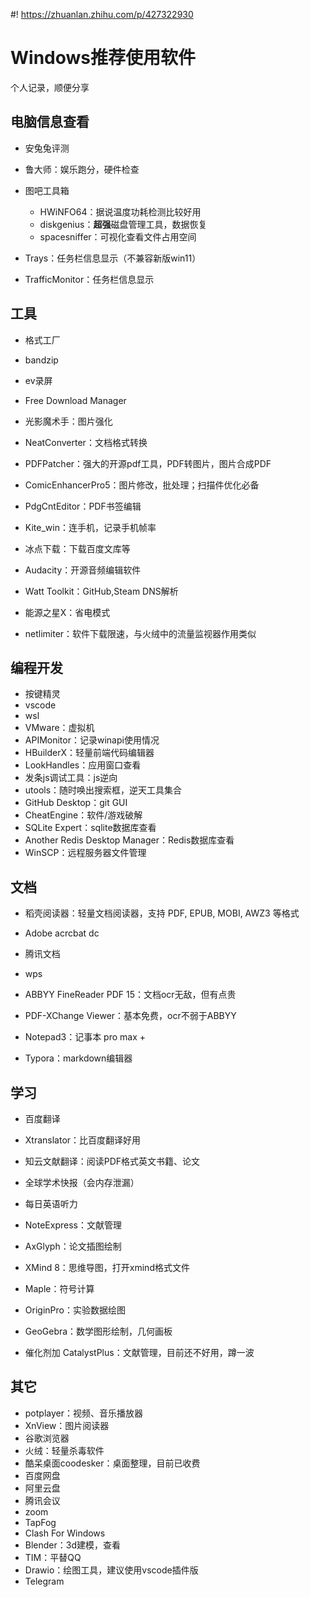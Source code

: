 #! https://zhuanlan.zhihu.com/p/427322930

# Windows推荐使用软件

个人记录，顺便分享

## 电脑信息查看

- 安兔兔评测

- 鲁大师：娱乐跑分，硬件检查

- 图吧工具箱
  - HWiNFO64：据说温度功耗检测比较好用
  - diskgenius：**超强**磁盘管理工具，数据恢复
  - spacesniffer：可视化查看文件占用空间

- Trays：任务栏信息显示（不兼容新版win11）
- TrafficMonitor：任务栏信息显示


## 工具

- 格式工厂
- bandzip
- ev录屏
- Free Download Manager
- 光影魔术手：图片强化


- NeatConverter：文档格式转换


- PDFPatcher：强大的开源pdf工具，PDF转图片，图片合成PDF
- ComicEnhancerPro5：图片修改，批处理；扫描件优化必备
- PdgCntEditor：PDF书签编辑


- Kite_win：连手机，记录手机帧率
- 冰点下载：下载百度文库等
- Audacity：开源音频编辑软件
- Watt Toolkit：GitHub,Steam DNS解析
- 能源之星X：省电模式


- netlimiter：软件下载限速，与火绒中的流量监视器作用类似


## 编程开发

- 按键精灵
- vscode
- wsl
- VMware：虚拟机
- APIMonitor：记录winapi使用情况
- HBuilderX：轻量前端代码编辑器
- LookHandles：应用窗口查看
- 发条js调试工具：js逆向
- utools：随时唤出搜索框，逆天工具集合
- GitHub Desktop：git GUI
- CheatEngine：软件/游戏破解
- SQLite Expert：sqlite数据库查看
- Another Redis Desktop Manager：Redis数据库查看
- WinSCP：远程服务器文件管理


## 文档

- 稻壳阅读器：轻量文档阅读器，支持 PDF, EPUB, MOBI, AWZ3 等格式
- Adobe acrcbat dc
- 腾讯文档
- wps


- ABBYY FineReader PDF 15：文档ocr无敌，但有点贵
- PDF-XChange Viewer：基本免费，ocr不弱于ABBYY


- Notepad3：记事本 pro max +
- Typora：markdown编辑器


## 学习

- 百度翻译
- Xtranslator：比百度翻译好用
- 知云文献翻译：阅读PDF格式英文书籍、论文
- 全球学术快报（会内存泄漏）
- 每日英语听力
- NoteExpress：文献管理


- AxGlyph：论文插图绘制
- XMind 8：思维导图，打开xmind格式文件


- Maple：符号计算
- OriginPro：实验数据绘图
- GeoGebra：数学图形绘制，几何画板
- 催化剂加 CatalystPlus：文献管理，目前还不好用，蹲一波


## 其它

- potplayer：视频、音乐播放器
- XnView：图片阅读器
- 谷歌浏览器
- 火绒：轻量杀毒软件
- 酷呆桌面coodesker：桌面整理，目前已收费
- 百度网盘
- 阿里云盘
- 腾讯会议
- zoom
- TapFog
- Clash For Windows
- Blender：3d建模，查看
- TIM：平替QQ
- Drawio：绘图工具，建议使用vscode插件版
- Telegram